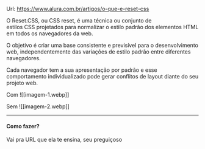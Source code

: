 
Url: https://www.alura.com.br/artigos/o-que-e-reset-css

O Reset.CSS, ou CSS reset, é uma técnica ou conjunto de estilos CSS projetados para normalizar o estilo padrão dos elementos HTML em todos os navegadores da web.

O objetivo é criar uma base consistente e previsível para o desenvolvimento web, independentemente das variações de estilo padrão entre diferentes navegadores.

Cada navegador tem a sua apresentação por padrão e esse comportamento individualizado pode gerar conflitos de layout diante do seu projeto web.

Com
![[imagem-1.webp]]

Sem
![[imagem-2.webp]]

---
#### Como fazer?

Vai pra URL que ela te ensina, seu preguiçoso